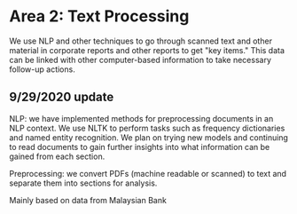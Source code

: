 # Area 2: Text Processing

We use NLP and other techniques to go through scanned text and other material in corporate reports and other reports to get "key items." This data can be linked with other computer-based information to take necessary follow-up actions.

## 9/29/2020 update

NLP: we have implemented methods for preprocessing documents in an NLP context. We use NLTK to perform tasks such as frequency dictionaries and named entity recognition. We plan on trying new models and continuing to read documents to gain further insights into what information can be gained from each section.​

Preprocessing: we convert PDFs (machine readable or scanned) to text and separate them into sections for analysis.

Mainly based on data from Malaysian Bank 
